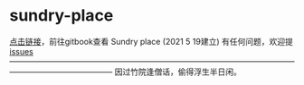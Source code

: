 # sundry-place
[点击链接](https://18509149693.gitbook.io/secretbook/)，前往gitbook查看
Sundry place (2021 5 19建立)
有任何问题，欢迎提[issues](https://github.com/secret344/sundry-place/issues)
—————————————————————————————————————————————————
因过竹院逢僧话，偷得浮生半日闲。

